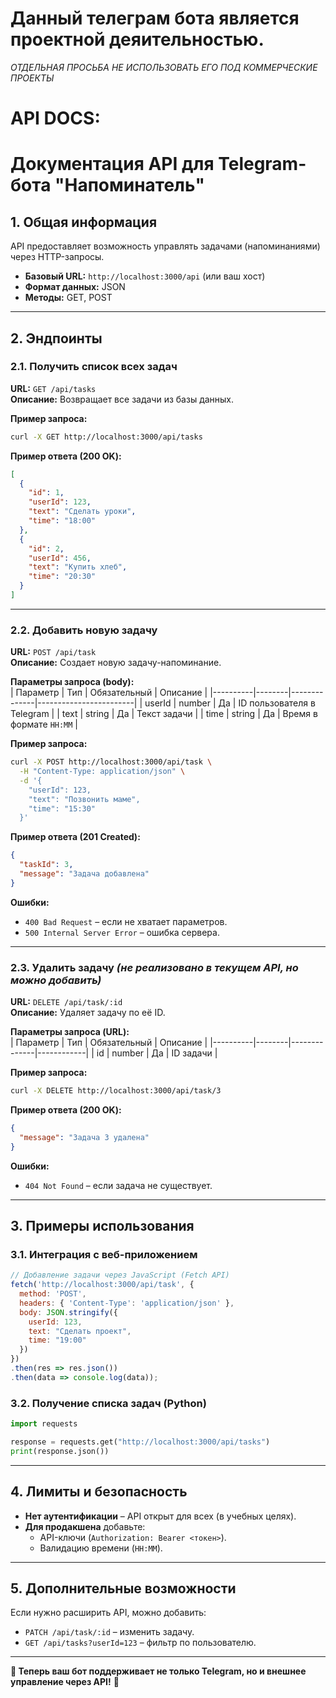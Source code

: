 # Данный телеграм бота является проектной деяительностью.

*ОТДЕЛЬНАЯ ПРОСЬБА НЕ ИСПОЛЬЗОВАТЬ ЕГО ПОД КОММЕРЧЕСКИЕ ПРОЕКТЫ*



# API DOCS:

# **Документация API для Telegram-бота "Напоминатель"**  

## **1. Общая информация**  
API предоставляет возможность управлять задачами (напоминаниями) через HTTP-запросы.  
- **Базовый URL:** `http://localhost:3000/api` (или ваш хост)  
- **Формат данных:** JSON  
- **Методы:** GET, POST  

---

## **2. Эндпоинты**  

### **2.1. Получить список всех задач**  
**URL:** `GET /api/tasks`  
**Описание:** Возвращает все задачи из базы данных.  

**Пример запроса:**  
```bash
curl -X GET http://localhost:3000/api/tasks
```  

**Пример ответа (200 OK):**  
```json
[
  {
    "id": 1,
    "userId": 123,
    "text": "Сделать уроки",
    "time": "18:00"
  },
  {
    "id": 2,
    "userId": 456,
    "text": "Купить хлеб",
    "time": "20:30"
  }
]
```  

---

### **2.2. Добавить новую задачу**  
**URL:** `POST /api/task`  
**Описание:** Создает новую задачу-напоминание.  

**Параметры запроса (body):**  
| Параметр | Тип    | Обязательный | Описание               |
|----------|--------|--------------|------------------------|
| userId   | number | Да           | ID пользователя в Telegram |
| text     | string | Да           | Текст задачи           |
| time     | string | Да           | Время в формате `HH:MM` |

**Пример запроса:**  
```bash
curl -X POST http://localhost:3000/api/task \
  -H "Content-Type: application/json" \
  -d '{
    "userId": 123,
    "text": "Позвонить маме",
    "time": "15:30"
  }'
```  

**Пример ответа (201 Created):**  
```json
{
  "taskId": 3,
  "message": "Задача добавлена"
}
```  

**Ошибки:**  
- `400 Bad Request` – если не хватает параметров.  
- `500 Internal Server Error` – ошибка сервера.  

---

### **2.3. Удалить задачу** *(не реализовано в текущем API, но можно добавить)*  
**URL:** `DELETE /api/task/:id`  
**Описание:** Удаляет задачу по её ID.  

**Параметры запроса (URL):**  
| Параметр | Тип    | Обязательный | Описание   |
|----------|--------|--------------|------------|
| id       | number | Да           | ID задачи  |  

**Пример запроса:**  
```bash
curl -X DELETE http://localhost:3000/api/task/3
```  

**Пример ответа (200 OK):**  
```json
{
  "message": "Задача 3 удалена"
}
```  

**Ошибки:**  
- `404 Not Found` – если задача не существует.  

---

## **3. Примеры использования**  

### **3.1. Интеграция с веб-приложением**  
```javascript
// Добавление задачи через JavaScript (Fetch API)
fetch('http://localhost:3000/api/task', {
  method: 'POST',
  headers: { 'Content-Type': 'application/json' },
  body: JSON.stringify({
    userId: 123,
    text: "Сделать проект",
    time: "19:00"
  })
})
.then(res => res.json())
.then(data => console.log(data));
```  

### **3.2. Получение списка задач (Python)**  
```python
import requests

response = requests.get("http://localhost:3000/api/tasks")
print(response.json())
```  

---

## **4. Лимиты и безопасность**  
- **Нет аутентификации** – API открыт для всех (в учебных целях).  
- **Для продакшена** добавьте:  
  - API-ключи (`Authorization: Bearer <токен>`).  
  - Валидацию времени (`HH:MM`).  

---

## **5. Дополнительные возможности**  
Если нужно расширить API, можно добавить:  
- `PATCH /api/task/:id` – изменить задачу.  
- `GET /api/tasks?userId=123` – фильтр по пользователю.  

---

**🔹 Теперь ваш бот поддерживает не только Telegram, но и внешнее управление через API!** 🚀